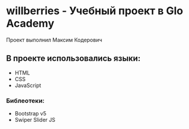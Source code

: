 # willberries - Учебный проект в Glo Academy
Проект выполнил Максим Кодерович
## В проекте использовались языки:
- HTML
- CSS
- JavaScript
### Библеотеки:
- Bootstrap v5
- Swiper Slider JS
